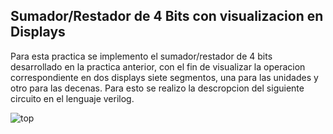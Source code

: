 ## Sumador/Restador de 4 Bits con visualizacion en Displays

Para esta practica se implemento el sumador/restador de 4 bits desarrollado en la practica anterior, con el fin de visualizar la operacion correspondiente en dos displays siete segmentos, una para las unidades y otro para las decenas.
Para esto se realizo la descropcion del siguiente circuito en el lenguaje verilog.

![top](https://github.com/JuanVang/LabsDigital1-Grupo7-Equipo2/assets/73542998/48e4c947-e351-455c-83f3-31398d02f44b)

